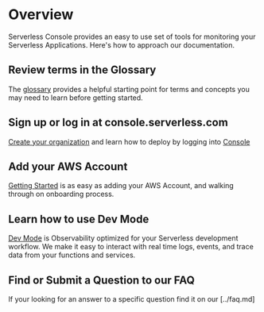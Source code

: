 <!--
title: Product
menuText: Product
description: An overview of Serverless Console
menuOrder: 2
-->

# Overview
Serverless Console provides an easy to use set of tools
for monitoring your Serverless Applications. Here's how
to approach our documentation.

## Review terms in the Glossary
The [glossary](../glossary.md) provides a helpful starting
point for terms and concepts you may need to learn before
getting started.

## Sign up or log in at console.serverless.com
[Create your organization](create-org.md) and learn how to deploy by logging into [Console](https://console.serverless.com?utm_campaign=Console%20Signup&utm_source=docs&utm_content=console%20docs%20login%20link)

## Add your AWS Account
[Getting Started](../index.md) is as easy as adding your AWS Account, and 
walking through on onboarding process.

## Learn how to use Dev Mode
[Dev Mode](./dev-mode.md) is Observability optimized for your Serverless development workflow. 
We make it easy to interact with real time logs, events, and trace data from your
functions and services.

## Find or Submit a Question to our FAQ
If your looking for an answer to a specific question find it on our [../faq.md]
